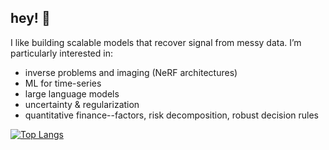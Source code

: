 ## hey! 👋
I like building scalable models that recover signal from messy data. I’m particularly interested in:

- inverse problems and imaging (NeRF architectures)
- ML for time-series
- large language models
- uncertainty & regularization
- quantitative finance--factors, risk decomposition, robust decision rules

[![Top Langs](https://github-readme-stats.vercel.app/api/top-langs/?username=khyyle&layout=compact)](https://github.com/anuraghazra/github-readme-stats)
<!--
**khyyle/khyyle** is a ✨ _special_ ✨ repository because its `README.md` (this file) appears on your GitHub profile.

Here are some ideas to get you started:

- 🔭 I’m currently working on ...
- 🌱 I’m currently learning ...
- 👯 I’m looking to collaborate on ...
- 🤔 I’m looking for help with ...
- 💬 Ask me about ...
- 📫 How to reach me: ...
- 😄 Pronouns: ...
- ⚡ Fun fact: ...
-->


